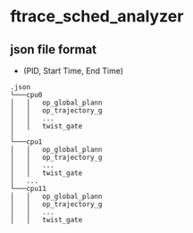 # ftrace_sched_analyzer
## json file format
- (PID, Start Time, End Time)
```
.json
└───cpu0
│   │   op_global_plann
│   │   op_trajectory_g
│   │   ...
│   │   twist_gate
│   
└───cpu1
│   │   op_global_plann
│   │   op_trajectory_g
│   │   ...
│   │   twist_gate
│   ...
└───cpu11
│   │   op_global_plann
│   │   op_trajectory_g
│   │   ...
│   │   twist_gate
```
